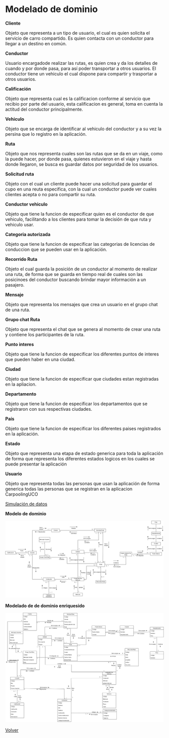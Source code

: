 # Modelado de dominio

**Cliente**

Objeto que representa a un tipo de usuario, el cual es quien solicita el servicio de carro compartido. Es quien contacta con un conductor para llegar a un destino en común.

**Conductor**

Usuario encargadode realizar las rutas, es quien crea y da los detalles de cuando y por donde pasa, para así poder transportar a otros usuarios. El conductor tiene un vehiculo el cual dispone para compartir y trasportar a  otros usuarios.

**Calificación**

Objeto que representa cual es la calificacion conforme al servicio que recibio por parte del usuario, esta calificacion es general, toma en cuenta la actitud del conductor principalmente.

**Vehiculo**

Objeto que se encarga de identificar al vehiculo del conductor y a su vez la persina que lo registro en la aplicación.

**Ruta**

Objeto que nos representa cuales son las rutas que se da en un viaje, como la puede hacer, por donde pasa, quienes estuvieron en el viaje y hasta donde llegaron, se busca es guardar datos por seguridad de los usuarios.

**Solicitud ruta**

Objeto con el cual un cliente puede hacer una solicitud para guardar el cupo en una reuta especifica, con la cual un conductor puede ver cuales clientes acepta o no para compartir su ruta.

**Conductor vehiculo**

Objeto que tiene la funcion de especificar quien es el conductor de que vehiculo, facilitando a los clientes para tomar la decisión de que ruta y vehiculo usar.

**Categoria autorizada**

Objeto que tiene la funcion de especificar las categorias de licencias de conduccion que se pueden usar en la aplicación.

**Recorrido Ruta**

Objeto el cual guarda la posición de un conductor al momento de realizar una ruta, de forma que se guarda en tiempo real de cuales son las posicinoes del conductor buscando brindar mayor información a un pasajero.

**Mensaje**

Objeto que representa los mensajes que crea un usuario en el grupo chat de una ruta.

**Grupo chat Ruta**

Objeto que representa el chat que se genera al momento de crear una ruta y contiene los participantes de la ruta.

**Punto interes**

Objeto que tiene la funcion de especificar los diferentes puntos de interes que pueden haber en una ciudad.

**Ciudad**

Objeto que tiene la funcion de especificar que ciudades estan registradas en la apliacion.

**Departamento**

Objeto que tiene la funcion de especificar los departamentos que se registraron con sus respectivas ciudades.

**País**

Objeto que tiene la funcion de especificar los diferentes paises registrados en la aplicación.

**Estado**

Objeto que representa una etapa de estado generica para toda la aplicación de forma que representa los diferentes estados logicos en los cuales se puede presentar la aplicación

**Usuario**

Objeto que representa todas las personas que usan la aplicación de forma generica todas las personas que se registran en la aplicacion CarpoolingUCO

[Simulación de datos](https://docs.google.com/spreadsheets/d/1lQjOUfYR4ABYBbSv31pHxSKP-IOI-TKa/edit#gid=714655728)

**Modelo de dominio**

![Modelo de dominio](/Imagenes/Modelo-Dominio/ModeloDominio.png)


**Modelado de de dominio enriquesido**

![Modelo de dominio](/Imagenes/Modelo-Dominio/ModeloDominioEnriquesido.png)

[Volver](https://github.com/federico1605/Software2/blob/main/Carpooling-agenda.md)
